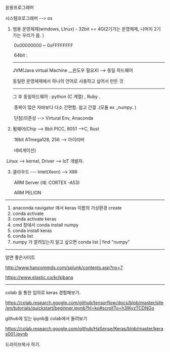 응용프로그래머

시스템프로그래머 --> os 

   1. 범용 운영체제(windows, LInux) - 32bit == 4G(2기가는 운영체제, 나머지 2기가는 우리가 씀. )

      ​														0x00000000 ~ 0xFFFFFFFF	

      ​														64bit :  

      --------------------------------------------------------------------

      JVM(Java virtual Machine __윈도우 필요X) --> 동일 하드웨어 

      동일한 운영체제에서 하나의 언어로 사용하고 싶어서 만든 것

      ------------------------------------------------------------------------------

      그 후 동일하드웨어 : python (C 계열) , Ruby . 

      ​									중복이 많은 자바보다 다소 간편함. 쉽고 간결 .(모듈 ex _numpy. )

      ​									단점)의존성 --> Virtural Env, Anaconda

   2. 펌웨어(Chip --> 8bit PICC, 8051 -->C, Rust

      ​							16bit ATmega128, 256 --> 아이리버

      ​																			네비게이션)									

​									Linux --> kernel, Driver --> IoT 개발자. 



3. 클라우드 --- Intel(Xeon) --> X86

   ​					ARM Server (예: CORTEX -A53)

   ​					ARM PELION   



------------------------------------

1. anaconda navigator 에서 keras 이름의 가상환경 create
2. conda activate
3. conda activate keras
4. cmd 창에서 conda install numpy
5. conda install keras
6. conda list 
7. numpy 가 깔려있는지 알고 싶으면 conda list | find "numpy"





-----------------

알면 좋은사이트

http://www.hancommds.com/splunk/contents.asp?no=7

https://www.elastic.co/kr/kibana

-------------------

colab 을 통한 임의로 keras 경험해보기. 

https://colab.research.google.com/github/tensorflow/docs/blob/master/site/en/tutorials/quickstart/beginner.ipynb?hl=ko#scrollTo=h3IKyzTCDNGo

github에 있는 ipynb를 colab에서 돌려보기

https://colab.research.google.com/github/HaSense/Keras/blob/master/keras001.ipynb

드라이브복사 하기. 